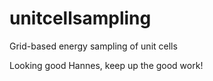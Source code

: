 # unitcellsampling
Grid-based energy sampling of unit cells

Looking good Hannes, keep up the good work!
